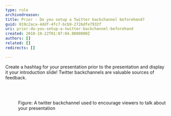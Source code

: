 ```yaml
---
type: rule
archivedreason: 
title: Prior - Do you setup a Twitter backchannel beforehand?
guid: 019c2aca-4ddf-4fc7-bcb9-2726dfe7932f
uri: prior-do-you-setup-a-twitter-backchannel-beforehand
created: 2010-10-22T01:07:04.0000000Z
authors: []
related: []
redirects: []

---
```




  <p>Create a hashtag for your presentation prior to the presentation and display it your introduction slide! Twitter backchannels are valuable sources of feedback.</p>

<br><excerpt class='endintro'></excerpt><br>

  <dl class="image">
    <dt><img alt="" src="/Communication/RulesToBetterPowerpointPresentations/PublishingImages/PPTwit.jpg" /></dt>
    <dd>Figure&#58; A twitter backchannel used to encourage viewers to talk about your presentation</dd>
</dl>



